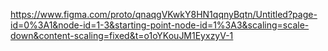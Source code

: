https://www.figma.com/proto/qnaqgVKwkY8HN1qqnyBqtn/Untitled?page-id=0%3A1&node-id=1-3&starting-point-node-id=1%3A3&scaling=scale-down&content-scaling=fixed&t=o1oYKouJM1EyxzyV-1
